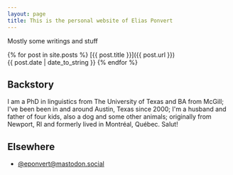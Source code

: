 ```yaml
---
layout: page
title: This is the personal website of Elias Ponvert
---
```


Mostly some writings and stuff

{% for post in site.posts %}
[{{ post.title }}]({{ post.url }})<br>{{ post.date | date_to_string }}
{% endfor %}

## Backstory

I am a PhD in linguistics from The University of Texas and BA from McGill;
I've been been in and around Austin, Texas since 2000; I'm a husband and father
of four kids, also a dog and some other animals; originally from Newport, RI and
formerly lived in Montréal, Québec. Salut!

## Elsewhere

* <a href="https://mastodon.social/@eponvert" rel="me">@eponvert@mastodon.social</a>
